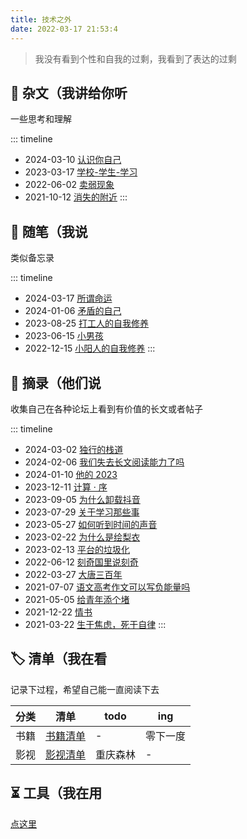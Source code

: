```yaml
---
title: 技术之外
date: 2022-03-17 21:53:4
---
```


> 我没有看到个性和自我的过剩，我看到了表达的过剩

## 📜 杂文（我讲给你听

一些思考和理解

::: timeline
- 2024-03-10 [认识你自己](resources/essays/认识你自己)
- 2023-03-17 [学校-学生-学习](resources/essays/学校-学生-学习)
- 2022-06-02 [卖弱现象](resources/essays/卖弱现象)
- 2021-10-12 [消失的附近](resources/essays/消失的附近)
  :::

## 📃 随笔（我说

类似备忘录

::: timeline
- 2024-03-17 [所谓命运](resources/notes/所谓命运)
- 2024-01-06 [矛盾的自己](resources/notes/矛盾的自己)
- 2023-08-25 [打工人的自我修养](resources/notes/打工人的自我修养)
- 2023-06-15 [小男孩](resources/notes/theboy)
- 2022-12-15 [小阳人的自我修养](resources/notes/小阳人的自我修养)
  :::

## 📄 摘录（他们说

收集自己在各种论坛上看到有价值的长文或者帖子

::: timeline
- 2024-03-02 [独行的栈道](resources/extract/独行的栈道)
- 2024-02-06 [我们失去长文阅读能力了吗](resources/extract/我们失去长文阅读能力了吗)
- 2024-01-10 [他的 2023](resources/extract/他的2023-我的理想)
- 2023-12-11 [计算 · 序](resources/extract/计算-序)
- 2023-09-05 [为什么卸载抖音](resources/extract/为什么卸载抖音)
- 2023-07-29 [关于学习那些事](resources/extract/关于学习那些事)
- 2023-05-27 [如何听到时间的声音](resources/extract/如何听到时间的声音)
- 2023-02-22 [为什么是绘梨衣](resources/extract/为什么是绘梨衣)
- 2023-02-13 [平台的垃圾化](resources/extract/平台的垃圾化)
- 2022-06-12 [刻奇国里说刻奇](resources/extract/刻奇国里说刻奇)
- 2022-03-27 [大唐三百年](resources/extract/大唐三百年)
- 2021-07-07 [语文高考作文可以写负能量吗](resources/extract/语文高考作文可以写负能量作文吗)
- 2021-05-05 [给青年添个堵](resources/extract/给青年添个堵)
- 2021-12-22 [情书](resources/extract/情书)
- 2021-03-22 [生于焦虑，死于自律](resources/extract/生于焦虑-死于自律)
  :::

## 🏷️ 清单（我在看

记录下过程，希望自己能一直阅读下去

| 分类 | 清单                                | todo     | ing                           |
| ---- | ----------------------------------- | -------- | ----------------------------- |
| 书籍 | [书籍清单](resources/list/书籍清单) | -        | 零下一度 |
| 影视 | [影视清单](resources/list/影视清单) | 重庆森林 |  -  |

## ⏳ 工具（我在用

[点这里](/tools)
